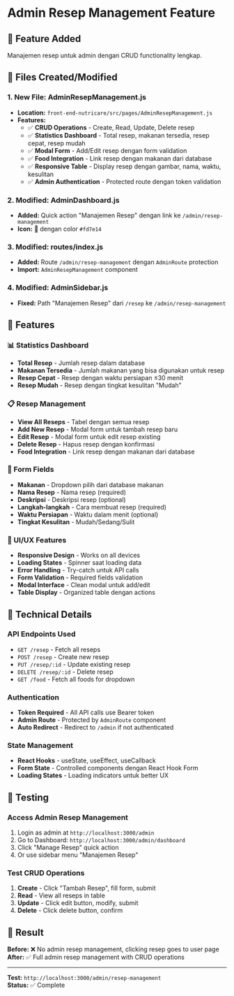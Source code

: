 # Admin Resep Management Feature

## 🎯 **Feature Added**
Manajemen resep untuk admin dengan CRUD functionality lengkap.

## 📁 **Files Created/Modified**

### **1. New File: AdminResepManagement.js**
- **Location:** `front-end-nutricare/src/pages/AdminResepManagement.js`
- **Features:**
  - ✅ **CRUD Operations** - Create, Read, Update, Delete resep
  - ✅ **Statistics Dashboard** - Total resep, makanan tersedia, resep cepat, resep mudah
  - ✅ **Modal Form** - Add/Edit resep dengan form validation
  - ✅ **Food Integration** - Link resep dengan makanan dari database
  - ✅ **Responsive Table** - Display resep dengan gambar, nama, waktu, kesulitan
  - ✅ **Admin Authentication** - Protected route dengan token validation

### **2. Modified: AdminDashboard.js**
- **Added:** Quick action "Manajemen Resep" dengan link ke `/admin/resep-management`
- **Icon:** 📖 dengan color `#fd7e14`

### **3. Modified: routes/index.js**
- **Added:** Route `/admin/resep-management` dengan `AdminRoute` protection
- **Import:** `AdminResepManagement` component

### **4. Modified: AdminSidebar.js**
- **Fixed:** Path "Manajemen Resep" dari `/resep` ke `/admin/resep-management`

## 🚀 **Features**

### **📊 Statistics Dashboard**
- **Total Resep** - Jumlah resep dalam database
- **Makanan Tersedia** - Jumlah makanan yang bisa digunakan untuk resep
- **Resep Cepat** - Resep dengan waktu persiapan ≤30 menit
- **Resep Mudah** - Resep dengan tingkat kesulitan "Mudah"

### **📋 Resep Management**
- **View All Reseps** - Tabel dengan semua resep
- **Add New Resep** - Modal form untuk tambah resep baru
- **Edit Resep** - Modal form untuk edit resep existing
- **Delete Resep** - Hapus resep dengan konfirmasi
- **Food Integration** - Link resep dengan makanan dari database

### **📝 Form Fields**
- **Makanan** - Dropdown pilih dari database makanan
- **Nama Resep** - Nama resep (required)
- **Deskripsi** - Deskripsi resep (optional)
- **Langkah-langkah** - Cara membuat resep (required)
- **Waktu Persiapan** - Waktu dalam menit (optional)
- **Tingkat Kesulitan** - Mudah/Sedang/Sulit

### **🎨 UI/UX Features**
- **Responsive Design** - Works on all devices
- **Loading States** - Spinner saat loading data
- **Error Handling** - Try-catch untuk API calls
- **Form Validation** - Required fields validation
- **Modal Interface** - Clean modal untuk add/edit
- **Table Display** - Organized table dengan actions

## 🔧 **Technical Details**

### **API Endpoints Used**
- `GET /resep` - Fetch all reseps
- `POST /resep` - Create new resep
- `PUT /resep/:id` - Update existing resep
- `DELETE /resep/:id` - Delete resep
- `GET /food` - Fetch all foods for dropdown

### **Authentication**
- **Token Required** - All API calls use Bearer token
- **Admin Route** - Protected by `AdminRoute` component
- **Auto Redirect** - Redirect to `/admin` if not authenticated

### **State Management**
- **React Hooks** - useState, useEffect, useCallback
- **Form State** - Controlled components dengan React Hook Form
- **Loading States** - Loading indicators untuk better UX

## 🧪 **Testing**

### **Access Admin Resep Management**
1. Login as admin at `http://localhost:3000/admin`
2. Go to Dashboard: `http://localhost:3000/admin/dashboard`
3. Click "Manage Resep" quick action
4. Or use sidebar menu "Manajemen Resep"

### **Test CRUD Operations**
1. **Create** - Click "Tambah Resep", fill form, submit
2. **Read** - View all reseps in table
3. **Update** - Click edit button, modify, submit
4. **Delete** - Click delete button, confirm

## 🎉 **Result**

**Before:** ❌ No admin resep management, clicking resep goes to user page  
**After:** ✅ Full admin resep management with CRUD operations

---

**Test:** `http://localhost:3000/admin/resep-management`  
**Status:** ✅ Complete
